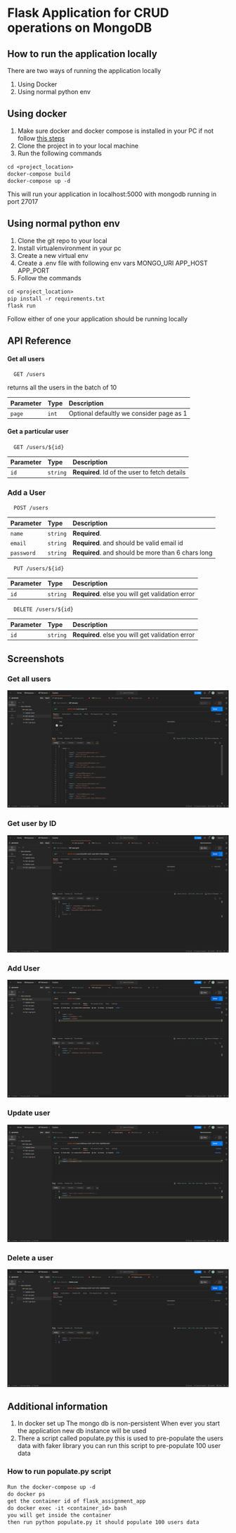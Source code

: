 #  Flask Application for CRUD operations on MongoDB

## How to run the application locally
There are two ways of running the application locally
1. Using Docker 
2. Using normal python env

## Using docker
1. Make sure docker and docker compose is installed in your PC if not follow [this steps](https://docs.docker.com/engine/install/)
2. Clone the project in to your local machine
3. Run the following commands
```commandline
cd <project_location>
docker-compose build
docker-compose up -d
```
This will run your application in localhost:5000 with mongodb running in port 27017

## Using normal python env
1. Clone the git repo to your local 
2. Install virtualenvironment in your pc
3. Create a new virtual env
4. Create a .env file with following env vars MONGO_URI APP_HOST APP_PORT
5. Follow the commands
```commandline
cd <project_location>
pip install -r requirements.txt
flask run
```

Follow either of one your application should be running locally


## API Reference

#### Get all users

```http
  GET /users
```
returns all the users in the batch of 10

| Parameter | Type     | Description                       |
| :-------- | :------- | :-------------------------------- |
| `page`      | `int` | Optional defaultly we consider page as 1 |


#### Get a particular user

```http
  GET /users/${id}
```

| Parameter | Type     | Description                       |
| :-------- | :------- | :-------------------------------- |
| `id`      | `string` | **Required**. Id of the user to fetch details |

### Add a User

```http
  POST /users
```

| Parameter | Type     | Description                       |
| :-------- | :------- | :-------------------------------- |
| `name`     | `string` | **Required**. |
| `email`     | `string` | **Required**. and should be valid email id |
| `password`     | `string` | **Required**. and should be more than 6 chars long|


```http
  PUT /users/${id}
```

| Parameter | Type     | Description                       |
| :-------- | :------- | :-------------------------------- |
| `id`     | `string` | **Required**. else you will get validation error |


```http
  DELETE /users/${id}
```

| Parameter | Type     | Description                       |
| :-------- | :------- | :-------------------------------- |
| `id`     | `string` | **Required**. else you will get validation error |



## Screenshots
### Get all users
![Get all users](images/Get%20all%20users.png)

### Get user by ID
![Get user by id](images/Get%20user%20by%20ID.png)

### Add User
![Add user](images/Add%20user.png)

### Update user
![Update user by id](images/Update%20user%20by%20ID.png)

### Delete a user
![Delete a user by id](images/Delete%20a%20user.png)

## Additional information
1. In docker set up The mongo db is non-persistent When ever you start the application new db instance will be used
2. There a script called populate.py this is used to pre-populate the users data with faker library you can run this script to pre-populate 100 user data

### How to run populate.py script
```commandline
Run the docker-compose up -d 
do docker ps
get the container id of flask_assignment_app
do docker exec -it <container_id> bash
you will get inside the container
then run python populate.py it should populate 100 users data

```
